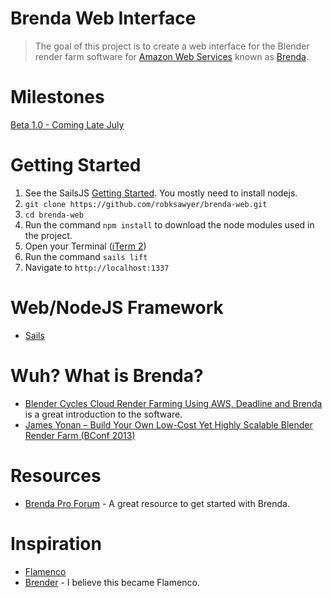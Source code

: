 # Brenda Web Interface
> The goal of this project is to create a web interface for the Blender render farm software for [Amazon Web Services](http://aws.amazon.com/) known as [Brenda](https://github.com/jamesyonan/brenda).

# Milestones

[Beta 1.0 - Coming Late July](https://github.com/robksawyer/brenda-web/milestones/Beta%20Version%201.0)

# Getting Started

1. See the SailsJS [Getting Started](http://sailsjs.org/#!/getStarted). You mostly need to install nodejs.
1. `git clone https://github.com/robksawyer/brenda-web.git`
1. `cd brenda-web`
1. Run the command `npm install` to download the node modules used in the project.
1. Open your Terminal ([iTerm 2](https://www.iterm2.com/))
1. Run the command `sails lift`
1. Navigate to `http://localhost:1337`

# Web/NodeJS Framework
- [Sails](http://sailsjs.org)

# Wuh? What is Brenda?
- [Blender Cycles Cloud Render Farming Using AWS, Deadline and Brenda](https://www.youtube.com/watch?v=NkZ60lF-nKM) is a great introduction to the software.
- [James Yonan – Build Your Own Low-Cost Yet Highly Scalable Blender Render Farm (BConf 2013)](http://www.youtube.com/watch?v=_Oqo383uviw)

# Resources
- [Brenda Pro Forum](http://brendapro.com/forum/) - A great resource to get started with Brenda.

# Inspiration
- [Flamenco](http://www.flamenco.io/)
- [Brender](http://www.brender-farm.org/) - I believe this became Flamenco.
